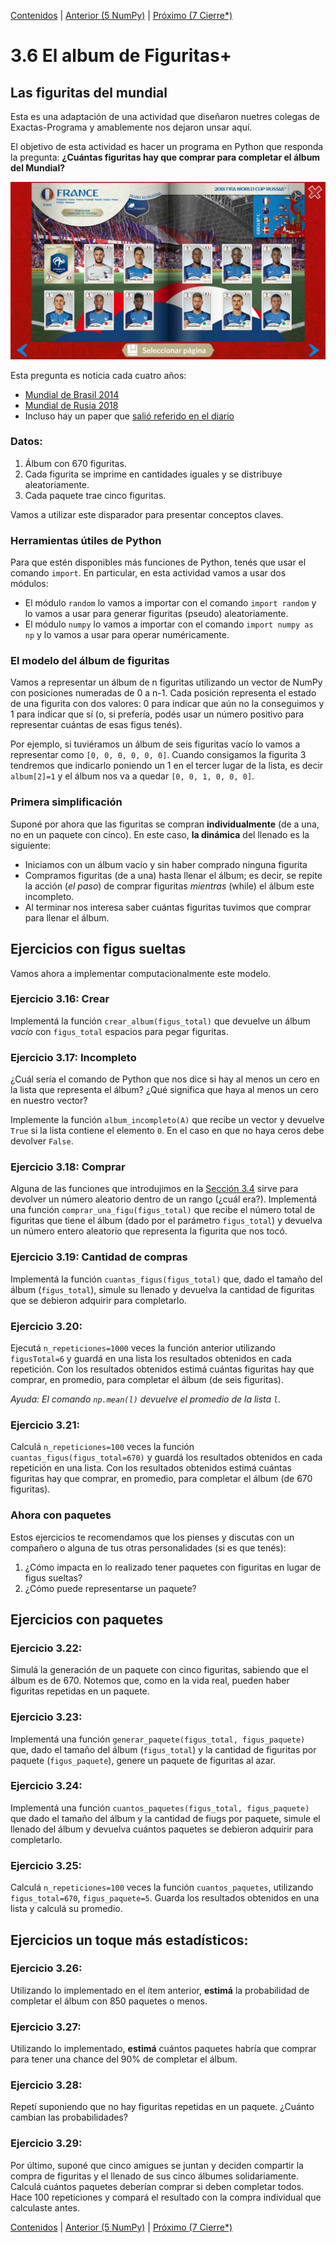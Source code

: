 [Contenidos](../Contenidos.md) \| [Anterior (5 NumPy)](05_NumPy_Arrays.md) \| [Próximo (7 Cierre*)](07_Cierre.md)

# 3.6 El album de Figuritas+

## Las figuritas del mundial

Esta es una adaptación de una actividad que diseñaron nuetres colegas de Exactas-Programa y amablemente nos dejaron unsar aquí. 

El objetivo de esta actividad es hacer un programa en Python que responda la pregunta: **¿Cuántas figuritas hay que comprar para completar el álbum del Mundial?**

![Album de Figuritas](./completo.jpg)


Esta pregunta es noticia cada cuatro años:
- [Mundial de Brasil 2014](https://www.pagina12.com.ar/diario/contratapa/13-250187-2014-07-06.html)
- [Mundial de Rusia 2018](https://www.lanacion.com.ar/2125275-rusia-2018-cuantos-sobres-de-figuritas-hacen-falta-para-llenar-el-album-del-mundial)
- Incluso hay un paper que [salió referido en el diario](https://www.infobae.com/2014/05/29/1568512-dos-cientificos-calculan-cuantos-paquetes-hay-que-comprar-completar-el-album-del-mundial/)


### Datos:
1. Álbum con $670$ figuritas.
2. Cada figurita se imprime en cantidades iguales y se distribuye aleatoriamente.
3. Cada paquete trae cinco figuritas.

Vamos a utilizar este disparador para presentar conceptos claves.


### Herramientas útiles de Python

Para que estén disponibles más funciones de Python, tenés que usar el comando `import`.
En particular, en esta actividad vamos a usar dos módulos:
- El módulo `random` lo vamos a importar con el comando `import random` y lo vamos a usar para generar figuritas (pseudo) aleatoriamente.
- El módulo `numpy` lo vamos a importar con el comando `import numpy as np` y lo vamos a usar para operar numéricamente.


### El modelo del álbum de figuritas

Vamos a representar un álbum de n figuritas utilizando un vector de NumPy con posiciones numeradas de 0 a n-1.
Cada posición representa el estado de una figurita con dos valores: 0 para indicar que aún no la conseguimos y 1 para indicar que sí (o, si prefería, podés usar un número positivo para representar cuántas de esas figus tenés).

Por ejemplo, si tuviéramos un álbum de seis figuritas vacío lo vamos a representar como `[0, 0, 0, 0, 0, 0]`.
Cuando consigamos la figurita 3 tendremos que indicarlo poniendo un 1 en el tercer lugar de la lista, es decir `album[2]=1` y el álbum nos va a quedar  `[0, 0, 1, 0, 0, 0]`.



### Primera simplificación

Suponé por ahora que las figuritas se compran **individualmente** (de a una, no en un paquete con cinco).
En este caso, **la dinámica** del llenado es la siguiente:


- Iniciamos con un álbum vacío y sin haber comprado ninguna figurita
- Compramos figuritas (de a una) hasta llenar el álbum; es decir, se repite la acción (*el paso*) de comprar figuritas *mientras* (while) el álbum este incompleto.
- Al terminar nos interesa saber cuántas figuritas tuvimos que comprar para llenar el álbum.

## Ejercicios con figus sueltas

Vamos ahora a implementar computacionalmente este modelo. 

### Ejercicio 3.16: Crear
Implementá la función `crear_album(figus_total)` que devuelve un álbum *vacío* con `figus_total` espacios para pegar figuritas.


### Ejercicio 3.17: Incompleto
¿Cuál sería el comando de Python que nos dice si hay al menos un cero en la lista que representa el álbum? ¿Qué significa que haya al menos un cero en nuestro vector?

Implemente la función `album_incompleto(A)` que recibe un vector y devuelve `True` si la lista contiene el elemento `0`. En el caso en que no haya ceros debe devolver `False`. 


### Ejercicio 3.18: Comprar 
Alguna de las funciones que introdujimos en la [Sección 3.4](../03_Mas_Python/04_Random.md#valores-discretos)  sirve para devolver un número aleatorio dentro de un rango (¿cuál era?).
Implementá una función `comprar_una_figu(figus_total)` que recibe el número total de figuritas que tiene el álbum (dado por el parámetro `figus_total`) y devuelva un número entero aleatorio que representa la figurita que nos tocó.

### Ejercicio 3.19: Cantidad de compras 
Implementá la función `cuantas_figus(figus_total)` que, dado el tamaño del álbum (`figus_total`), simule su llenado y devuelva la cantidad de figuritas que se debieron adquirir para completarlo.

### Ejercicio 3.20:  
Ejecutá `n_repeticiones=1000` veces la función anterior utilizando `figusTotal=6` y guardá en una lista los resultados obtenidos en cada repetición.
Con los resultados obtenidos estimá cuántas figuritas hay que comprar, en promedio, para completar el álbum (de seis figuritas).

*Ayuda: El comando `np.mean(l)` devuelve el promedio de la lista `l`.*

### Ejercicio 3.21:  
Calculá `n_repeticiones=100` veces la función `cuantas_figus(figus_total=670)` y guardá los resultados obtenidos en cada repetición en una lista.
Con los resultados obtenidos estimá cuántas figuritas hay que comprar, en promedio, para completar el álbum (de 670 figuritas).

### Ahora con paquetes

Estos ejercicios te recomendamos que los pienses y discutas con un compañero o alguna de tus otras personalidades (si es que tenés):

1. ¿Cómo impacta en lo realizado tener paquetes con figuritas en lugar de figus sueltas?
2. ¿Cómo puede representarse un paquete?


## Ejercicios con paquetes

### Ejercicio 3.22:  
Simulá la generación de un paquete con cinco figuritas, sabiendo que el álbum es de 670. Notemos que, como en la vida real, pueden haber figuritas repetidas en un paquete.

### Ejercicio 3.23:  
Implementá una función `generar_paquete(figus_total, figus_paquete)` que, dado el tamaño del álbum (`figus_total`) y la cantidad de figuritas por paquete (`figus_paquete`), genere un paquete de figuritas al azar.

### Ejercicio 3.24:  
Implementá una función `cuantos_paquetes(figus_total, figus_paquete)` que dado el tamaño del álbum y la cantidad de fiugs por paquete, simule el llenado del álbum y devuelva cuántos paquetes se debieron adquirir para completarlo.

### Ejercicio 3.25:  
Calculá `n_repeticiones=100` veces la función `cuantos_paquetes`, utilizando `figus_total=670`, `figus_paquete=5`. Guarda los resultados obtenidos en una lista y calculá su promedio.

## Ejercicios un toque más estadísticos:

### Ejercicio 3.26:  
Utilizando lo implementado en el ítem anterior, **estimá** la probabilidad de completar el álbum con $850$ paquetes o menos.

### Ejercicio 3.27:  
Utilizando lo implementado, **estimá** cuántos paquetes habría que comprar para tener una chance del $90\%$ de completar el álbum.

### Ejercicio 3.28:  
Repetí suponiendo que no hay figuritas repetidas en un paquete. ¿Cuánto cambian las probabilidades?

### Ejercicio 3.29: 
Por último, suponé que cinco amigues se juntan y deciden compartir la compra de figuritas y el llenado de sus cinco álbumes solidariamente. Calculá cuántos paquetes deberían comprar si deben completar todos. Hace 100 repeticiones y compará el resultado con la compra individual que calculaste antes.

[Contenidos](../Contenidos.md) \| [Anterior (5 NumPy)](05_NumPy_Arrays.md) \| [Próximo (7 Cierre*)](07_Cierre.md)

